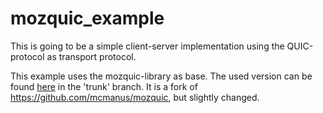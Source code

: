 # mozquic_example

This is going to be a simple client-server implementation using the QUIC-protocol as transport protocol. 

This example uses the mozquic-library as base. The used version can be found [here](https://github.com/jakobod/mozquic) in the 'trunk' branch.
It is a fork of https://github.com/mcmanus/mozquic, but slightly changed. 
